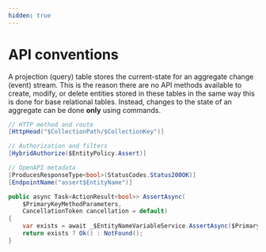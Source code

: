 ```yaml
---
hidden: true
---
```


# API conventions

A projection (query) table stores the current-state for an aggregate change (event) stream. This is the reason there are no API methods available to create, modify, or delete entities stored in these tables in the same way this is done for base relational tables. Instead, changes to the state of an aggregate can be done **only** using commands.

```csharp
// HTTP method and route
[HttpHead("$CollectionPath/$CollectionKey")]

// Authorization and filters
[HybridAuthorize($EntityPolicy.Assert)]

// OpenAPI metadata
[ProducesResponseType<bool>(StatusCodes.Status200OK)]
[EndpointName("assert$EntityName")]

public async Task<ActionResult<bool>> AssertAsync(
    $PrimaryKeyMethodParameters, 
    CancellationToken cancellation = default)
{
    var exists = await _$EntityNameVariableService.AssertAsync($PrimaryKeyMethodArguments, cancellation);
    return exists ? Ok() : NotFound();
}
```
